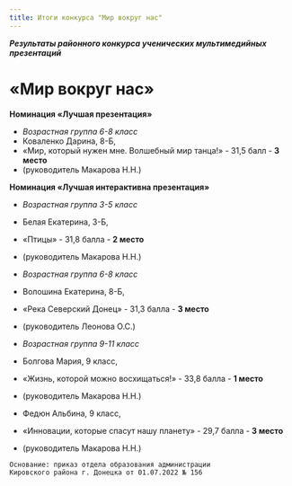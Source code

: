 ```yaml
---
title: Итоги конкурса "Мир вокруг нас"
---
```


***Результаты районного конкурса ученических мультимедийных презентаций***
# «Мир вокруг нас»

**Номинация «Лучшая презентация»**

* *Возрастная группа 6-8 класс*
* Коваленко Дарина, 8-Б, 
* «Мир, который нужен мне. Волшебный мир танца!» - 31,5 балл - **3 место** 
* (руководитель Макарова Н.Н.)

**Номинация «Лучшая интерактивна презентация»**

* *Возрастная группа 3-5 класс*
* Белая Екатерина, 3-Б, 
* «Птицы» - 31,8 балла - **2 место** 
* (руководитель Макарова Н.Н.)

* *Возрастная группа 6-8 класс*
* Волошина Екатерина, 8-Б, 
* «Река Северский Донец» - 31,3 балла - **3 место**
* (руководитель Леонова О.С.)

* *Возрастная группа 9-11 класс*
* Болгова Мария, 9 класс, 
* «Жизнь, которой можно восхищаться!» - 33,8 балла - **1 место**
* (руководитель Макарова Н.Н.)

* Федюн Альбина, 9 класс, 
* «Инновации, которые спасут нашу планету» - 29,7 балла - **3 место** 
* (руководитель Макарова Н.Н.)

~~~
Основание: приказ отдела образования администрации 
Кировского района г. Донецка от 01.07.2022 № 156
~~~